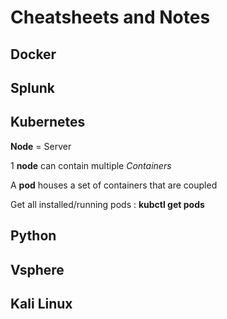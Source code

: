 # Cheatsheets and Notes

## Docker

## Splunk

## Kubernetes

**Node** = Server

1 **node** can contain multiple _Containers_

A **pod** houses a set of containers that are coupled

Get all installed/running pods : **kubctl get pods**

## Python

## Vsphere

## Kali Linux

